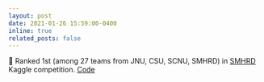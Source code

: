 ```yaml
---
layout: post
date: 2021-01-26 15:59:00-0400
inline: true
related_posts: false
---
```


:1st_place_medal: Ranked 1st (among 27 teams from JNU, CSU, SCNU, SMHRD) in [SMHRD](https://smhrd.or.kr/) Kaggle competition. [Code](https://github.com/taehoonkweon/kaggle_project)
